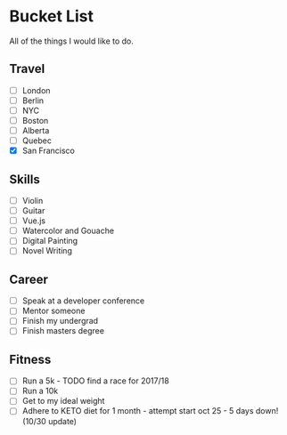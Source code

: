 # Bucket List

All of the things I would like to do.


## Travel
- [ ] London
- [ ] Berlin
- [ ] NYC
- [ ] Boston
- [ ] Alberta
- [ ] Quebec
- [x] San Francisco

## Skills
- [ ] Violin
- [ ] Guitar
- [ ] Vue.js
- [ ] Watercolor and Gouache
- [ ] Digital Painting
- [ ] Novel Writing

## Career 
- [ ] Speak at a developer conference
- [ ] Mentor someone
- [ ] Finish my undergrad
- [ ] Finish masters degree

## Fitness
- [ ] Run a 5k - TODO find a race for 2017/18
- [ ] Run a 10k
- [ ] Get to my ideal weight
- [ ] Adhere to KETO diet for 1 month - attempt start oct 25 - 5 days down! (10/30 update)
